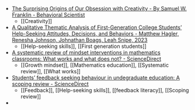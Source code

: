 - [The Surprising Origins of Our Obsession with Creativity - By Samuel W. Franklin - Behavioral Scientist](https://behavioralscientist.org/the-surprising-origins-of-our-obsession-with-creativity/)
	- [[Creativity]]
- [A Qualitative Thematic Analysis of First-Generation College Students’ Help-Seeking Attitudes, Decisions, and Behaviors - Matthew Hagler, Renesha Johnson, Johnathan Boags, Leah Snipe, 2023](https://journals.sagepub.com/doi/abs/10.1177/15210251231198006)
	- [[Help-seeking skills]], [[First generation students]]
- [A systematic review of mindset interventions in mathematics classrooms: What works and what does not? - ScienceDirect](https://www.sciencedirect.com/science/article/pii/S1747938X23000477?dgcid=raven_sd_via_email)
	- [[Growth mindset]], [[Mathematics education]], [[Systematic review]], [[What works]]
- [Students’ feedback seeking behaviour in undegraduate education: A scoping review - ScienceDirect](https://www.sciencedirect.com/science/article/pii/S1747938X23000428?dgcid=raven_sd_via_email)
	- [[Feedback]], [[Help-seeking skills]], [[feedback literacy]], [[Scoping review]]
-